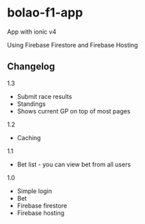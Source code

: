 # bolao-f1-app
App with ionic v4

Using Firebase Firestore and Firebase Hosting

## Changelog
1.3
- Submit race results
- Standings
- Shows current GP on top of most pages

1.2
- Caching

1.1
- Bet list - you can view bet from all users

1.0
- Simple login
- Bet
- Firebase firestore
- Firebase hosting
